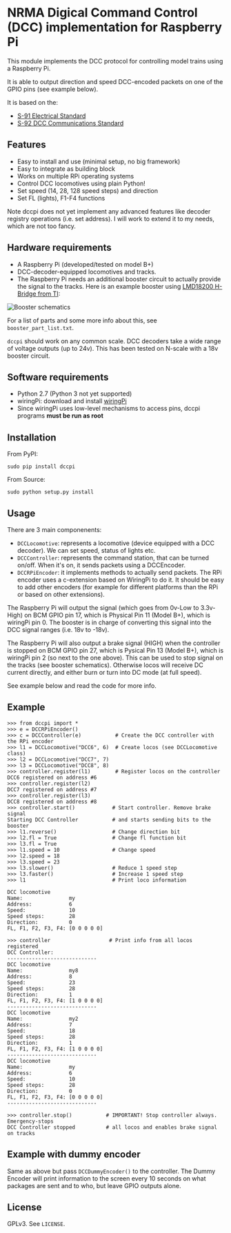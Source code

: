 NRMA Digical Command Control (DCC) implementation for Raspberry Pi
==================================================================

This module implements the DCC protocol for controlling model trains using a Raspberry Pi.

It is able to output direction and speed DCC-encoded packets on one of the GPIO pins (see example below).

It is based on the:
  * [S-91 Electrical Standard](http://www.nmra.org/sites/default/files/standards/sandrp/pdf/s-9.1_electrical_standards_2006.pdf)
  * [S-92 DCC Communications Standard](http://www.nmra.org/sites/default/files/s-92-2004-07.pdf)

Features
--------

  * Easy to install and use (minimal setup, no big framework)
  * Easy to integrate as building block
  * Works on multiple RPi operating systems
  * Control DCC locomotives using plain Python!
  * Set speed (14, 28, 128 speed steps) and direction
  * Set FL (lights), F1-F4 functions

Note dccpi does not yet implement any advanced features like decoder registry operations (i.e. set address). I will work to extend it to my needs, which are not too fancy.

Hardware requirements
---------------------

  * A Raspberry Pi (developed/tested on model B+)
  * DCC-decoder-equipped locomotives and tracks.
  * The Raspberry Pi needs an additional booster circuit to actually provide the signal to the tracks. Here is an example booster using [LMD18200 H-Bridge from TI](http://www.ti.com/product/LMD18200):

![Booster schematics](https://raw.githubusercontent.com/hsanjuan/dccpi/master/dcc_booster_schem.png)

For a list of parts and some more info about this, see `booster_part_list.txt`.

`dccpi` should work on any common scale. DCC decoders take a wide range of voltage outputs (up to 24v). This has been tested on N-scale
with a 18v booster circuit.

Software requirements
---------------------

  * Python 2.7 (Python 3 not yet supported)
  * wiringPi: download and install [wiringPi](http://wiringpi.com/download-and-install/)
  * Since wiringPi uses low-level mechanisms to access pins, dccpi programs **must be run as root**

Installation
------------

From PyPI:

`sudo pip install dccpi`

From Source:

`sudo python setup.py install`

Usage
-----

There are 3 main componenents:

  * `DCCLocomotive`: represents a locomotive (device equipped with a DCC decoder). We can set speed, status of lights etc.
  * `DCCController`: represents the command station, that can be turned on/off. When it's on, it sends packets using a DCCEncoder.
  * `DCCRPiEncoder`: it implements methods to actually send packets. The RPi encoder uses a c-extension based on WiringPi to do it. It should be easy to add other encoders (for example for different platforms than the RPi or based on other extensions).

The Raspberry Pi will output the signal (which goes from 0v-Low to 3.3v-High) on BCM GPIO pin 17, which is Physical Pin 11 (Model B+), which is wiringPi pin 0. The booster is in charge of converting this signal into the DCC signal ranges (i.e. 18v to -18v).

The Raspberry Pi will also output a brake signal (HIGH) when the controller is stopped on BCM GPIO pin 27, which is Pysical Pin 13 (Model B+), which is wiringPi pin 2 (so next to the one above). This can be used to stop signal on the tracks (see booster schematics). Otherwise locos will receive DC current directly, and either burn or turn into DC mode (at full speed).

See example below and read the code for more info.

Example
-------
    >>> from dccpi import *
    >>> e = DCCRPiEncoder()
    >>> c = DCCController(e)           # Create the DCC controller with the RPi encoder
    >>> l1 = DCCLocomotive("DCC6", 6)  # Create locos (see DCCLocomotive class)
    >>> l2 = DCCLocomotive("DCC7", 7)
    >>> l3 = DCCLocomotive("DCC8", 8)
    >>> controller.register(l1)        # Register locos on the controller
    DCC6 registered on address #6
    >>> controller.register(l2)
    DCC7 registered on address #7
    >>> controller.register(l3)
    DCC8 registered on address #8
    >>> controller.start()            # Start controller. Remove brake signal
    Starting DCC Controller           # and starts sending bits to the booster
    >>> l1.reverse()                  # Change direction bit
    >>> l2.fl = True                  # Change fl function bit
    >>> l3.fl = True
    >>> l1.speed = 10                 # Change speed
    >>> l2.speed = 18
    >>> l3.speed = 23
    >>> l3.slower()                   # Reduce 1 speed step
    >>> l3.faster()                   # Increase 1 speed step
    >>> l1                            # Print loco information

    DCC locomotive
    Name:               my
    Address:            6
    Speed:              10
    Speed steps:        28
    Direction:          0
    FL, F1, F2, F3, F4: [0 0 0 0 0]

    >>> controller                   # Print info from all locos registered
    DCC Controller:
    -----------------------------
    DCC locomotive
    Name:               my8
    Address:            8
    Speed:              23
    Speed steps:        28
    Direction:          1
    FL, F1, F2, F3, F4: [1 0 0 0 0]
    -----------------------------
    DCC locomotive
    Name:               my2
    Address:            7
    Speed:              18
    Speed steps:        28
    Direction:          1
    FL, F1, F2, F3, F4: [1 0 0 0 0]
    -----------------------------
    DCC locomotive
    Name:               my
    Address:            6
    Speed:              10
    Speed steps:        28
    Direction:          0
    FL, F1, F2, F3, F4: [0 0 0 0 0]
    -----------------------------

    >>> controller.stop()           # IMPORTANT! Stop controller always. Emergency-stops
    DCC Controller stopped          # all locos and enables brake signal on tracks

Example with dummy encoder
--------------------------

Same as above but pass `DCCDummyEncoder()` to the controller. The Dummy Encoder will print information to the screen every 10 seconds on what packages are sent and to who, but leave GPIO outputs alone.

License
-------

GPLv3. See `LICENSE`.
